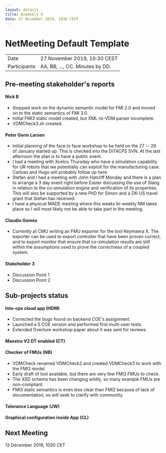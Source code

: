 ```yaml
---
layout: default
title: Biweekly 9
date: 27 November 2019, 1030 CEST
---
```


<script src="https://code.jquery.com/jquery-1.11.1.min.js">
</script>
<script src="/javascripts/edit.js"></script>
<script>setEditButonNm();</script>

# NetMeeting Default Template

|||
|---|---|
| Date | 27 November 2019, 10:30 CEST |
| Participants | AA, BB, ..., CC.  Minutes by DD. |


## Pre-meeting stakeholder's reports

<!-- Please keep in mind that the minutes are publicly available, and that
private information must be stored elsewhere.  -->

#### Nick B
* Stopped work on the dynamic semantic model for FMI 2.0 and moved on to the static semantics of FMI 3.0.
* Initial FMI3 static model created, but XML-to-VDM parser incomplete.
* VDMCheck3.sh created.

#### Peter Gorm Larsen
* Initial planning of the face to face workshop to be held on the 27 -- 29 of January started up. This is checked into the DiT4CPS SVN. At the last afternoon the plan is to have a public event.
* I had a meeting with Xcelco Thursday who have a simulation capability for UR robots that we potentially can exploit for the manufacturing case. Carloas and Hugo will probably follow up here
* Stefan and I had a meeting with John Hatcliff Monday and there is a plan to arrange a 3 day event right before Easter discussing the use of Slang in relation to the co-simulation engine and verification of its properties. This will also be supported by a new PhD for Simon and a DK-US travel grant that Stefan has received.
* I have a physical MADE meeting where this weeks bi-weekly NM takes place so I will most likely not be able to take part in the meeting.

#### Claudio Gomes
* Currently at CMU writing an FMU exporter for the tool Keymaera X. The exporter can be used to export controller that have been proven correct, and to export monitor that ensure that co-simulation results are still within the assumptions used to prove the correctness of a coupled system.

#### Stakeholder 3
* Discussion Point 1
* Discussion Point 2


## Sub-projects status


#### Into-cps cloud app (HDM)
* Corrected the bugs found on backend COE's assignment.
* Launched a 5 COE version and performed first multi-user tests.
* Extended Overture workshop paper about it was sent for reviews.

#### Maestro V2 DT enabled (CT)

#### Checker of FMUs (NB)
* VDMCheck renamed VDMCheck2 and created VDMCheck3 to work with the FMI3 model.
* Early draft of tool available, but there are very few FMI3 FMUs to check.
* The XSD schema has been changing wildly, so many example FMUs are non-compliant.
* FMI3 static semantics is even less clear than FMI2 because of lack of documentation, so will seek to clarify with community.

#### Tolerance Language (JW)

#### Graphical configuration inside App (CL)


Next Meeting
------------

13 December 2019, 1030 CET


<div id="edit_page_div"></div>
